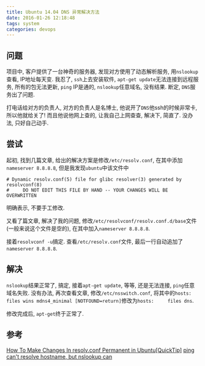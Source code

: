```yaml
---
title: Ubuntu 14.04 DNS 异常解决方法
date: 2016-01-26 12:18:48
tags: system
categories: devops
---
```


## 问题

项目中, 客户提供了一台神奇的服务器, 发现对方使用了动态解析服务, 用`nslookup`查看, IP地址每天变. 我忍了, `ssh`上去安装软件, `apt-get update`无法连接到远程服务, 所有的包无法更新, `ping` IP是通的, `nslookup`任意域名, 没有结果. 断定, `DNS`服务出了问题.

<!--more-->

打电话给对方的负责人, 对方的负责人是名博士, 他说开了`DNS`他ssh的时候非常卡, 所以他就给关了! 而且他说他网上查的, 让我自己上网查查, 解决下, 简直了. 没办法, 只好自己动手.

## 尝试

起初, 找到几篇文章, 给出的解决方案是修改`/etc/resolv.conf`, 在其中添加`nameserver 8.8.8.8`, 但是我发现`ubuntu`中该文件中
```
# Dynamic resolv.conf(5) file for glibc resolver(3) generated by resolvconf(8)
#     DO NOT EDIT THIS FILE BY HAND -- YOUR CHANGES WILL BE OVERWRITTEN
```
明确表示, 不要手工修改.

又看了篇文章, 解决了我的问题, 修改`/etc/resolvconf/resolv.conf.d/base`文件(一般来说这个文件是空的), 在其中加入`nameserver 8.8.8.8`.

接着`resolvconf -u`搞定. 查看`/etc/resolv.conf`文件, 最后一行自动追加了`nameserver 8.8.8.8`.

## 解决

`nslookup`结果正常了, 搞定, 接着`apt-get update`, 等等, 还是无法连接, `ping`任意域名失败. 没有办法, 再次查看文章, 修改`/etc/nsswitch.conf`, 将其中的`hosts:          files wins mdns4_minimal [NOTFOUND=return]`修改为`hosts:		files dns`.

修改完成后, `apt-get`终于正常了.

## 参考

[How To Make Changes In resolv.conf Permanent in Ubuntu[QuickTip]](http://itsfoss.com/resolvconf-permanent-ubuntu/)
[ping can't resolve hostname, but nslookup can](http://superuser.com/questions/704785/ping-cant-resolve-hostname-but-nslookup-can)
